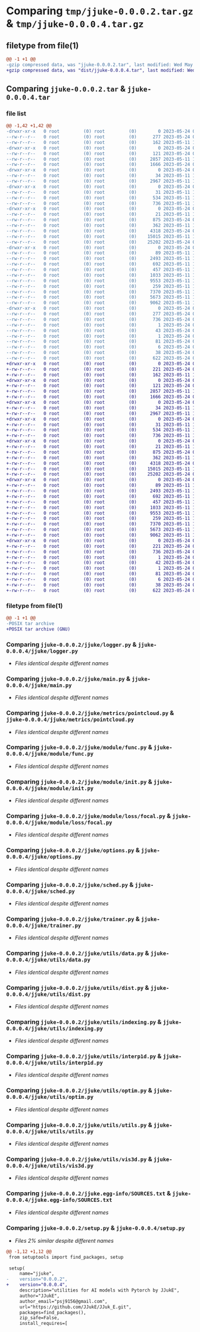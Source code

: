 # Comparing `tmp/jjuke-0.0.0.2.tar.gz` & `tmp/jjuke-0.0.0.4.tar.gz`

## filetype from file(1)

```diff
@@ -1 +1 @@
-gzip compressed data, was "jjuke-0.0.0.2.tar", last modified: Wed May 24 09:03:35 2023, max compression
+gzip compressed data, was "dist/jjuke-0.0.0.4.tar", last modified: Wed May 24 09:08:15 2023, max compression
```

## Comparing `jjuke-0.0.0.2.tar` & `jjuke-0.0.0.4.tar`

### file list

```diff
@@ -1,42 +1,42 @@
-drwxr-xr-x   0 root         (0) root         (0)        0 2023-05-24 09:03:35.824039 jjuke-0.0.0.2/
--rw-r--r--   0 root         (0) root         (0)      277 2023-05-24 09:03:35.820039 jjuke-0.0.0.2/PKG-INFO
--rw-r--r--   0 root         (0) root         (0)      162 2023-05-11 12:21:10.000000 jjuke-0.0.0.2/README.md
-drwxr-xr-x   0 root         (0) root         (0)        0 2023-05-24 09:03:35.820039 jjuke-0.0.0.2/jjuke/
--rw-r--r--   0 root         (0) root         (0)      121 2023-05-24 09:03:15.000000 jjuke-0.0.0.2/jjuke/__init__.py
--rw-r--r--   0 root         (0) root         (0)     2857 2023-05-11 12:09:23.000000 jjuke-0.0.0.2/jjuke/logger.py
--rw-r--r--   0 root         (0) root         (0)     1666 2023-05-24 07:55:24.000000 jjuke-0.0.0.2/jjuke/main.py
-drwxr-xr-x   0 root         (0) root         (0)        0 2023-05-24 09:03:35.820039 jjuke-0.0.0.2/jjuke/metrics/
--rw-r--r--   0 root         (0) root         (0)       34 2023-05-11 12:09:23.000000 jjuke-0.0.0.2/jjuke/metrics/__init__.py
--rw-r--r--   0 root         (0) root         (0)     2967 2023-05-11 12:09:23.000000 jjuke-0.0.0.2/jjuke/metrics/pointcloud.py
-drwxr-xr-x   0 root         (0) root         (0)        0 2023-05-24 09:03:35.820039 jjuke-0.0.0.2/jjuke/module/
--rw-r--r--   0 root         (0) root         (0)       31 2023-05-11 12:09:23.000000 jjuke-0.0.0.2/jjuke/module/__init__.py
--rw-r--r--   0 root         (0) root         (0)      534 2023-05-11 12:09:23.000000 jjuke-0.0.0.2/jjuke/module/func.py
--rw-r--r--   0 root         (0) root         (0)      736 2023-05-11 12:09:23.000000 jjuke-0.0.0.2/jjuke/module/init.py
-drwxr-xr-x   0 root         (0) root         (0)        0 2023-05-24 09:03:35.820039 jjuke-0.0.0.2/jjuke/module/loss/
--rw-r--r--   0 root         (0) root         (0)       21 2023-05-11 12:09:23.000000 jjuke-0.0.0.2/jjuke/module/loss/__init__.py
--rw-r--r--   0 root         (0) root         (0)      875 2023-05-24 07:55:26.000000 jjuke-0.0.0.2/jjuke/module/loss/focal.py
--rw-r--r--   0 root         (0) root         (0)      362 2023-05-11 12:09:23.000000 jjuke-0.0.0.2/jjuke/module/loss/utils.py
--rw-r--r--   0 root         (0) root         (0)     4318 2023-05-24 07:55:25.000000 jjuke-0.0.0.2/jjuke/options.py
--rw-r--r--   0 root         (0) root         (0)    15015 2023-05-11 12:09:23.000000 jjuke-0.0.0.2/jjuke/sched.py
--rw-r--r--   0 root         (0) root         (0)    25202 2023-05-24 07:55:25.000000 jjuke-0.0.0.2/jjuke/trainer.py
-drwxr-xr-x   0 root         (0) root         (0)        0 2023-05-24 09:03:35.820039 jjuke-0.0.0.2/jjuke/utils/
--rw-r--r--   0 root         (0) root         (0)       89 2023-05-11 12:09:23.000000 jjuke-0.0.0.2/jjuke/utils/__init__.py
--rw-r--r--   0 root         (0) root         (0)     2493 2023-05-11 12:09:23.000000 jjuke-0.0.0.2/jjuke/utils/data.py
--rw-r--r--   0 root         (0) root         (0)      692 2023-05-11 12:09:23.000000 jjuke-0.0.0.2/jjuke/utils/dist.py
--rw-r--r--   0 root         (0) root         (0)      457 2023-05-11 12:09:23.000000 jjuke-0.0.0.2/jjuke/utils/ema.py
--rw-r--r--   0 root         (0) root         (0)     1033 2023-05-11 12:09:23.000000 jjuke-0.0.0.2/jjuke/utils/indexing.py
--rw-r--r--   0 root         (0) root         (0)     9553 2023-05-11 12:09:23.000000 jjuke-0.0.0.2/jjuke/utils/interp1d.py
--rw-r--r--   0 root         (0) root         (0)      259 2023-05-11 12:09:23.000000 jjuke-0.0.0.2/jjuke/utils/io.py
--rw-r--r--   0 root         (0) root         (0)     7370 2023-05-11 12:09:23.000000 jjuke-0.0.0.2/jjuke/utils/optim.py
--rw-r--r--   0 root         (0) root         (0)     5673 2023-05-11 12:09:23.000000 jjuke-0.0.0.2/jjuke/utils/utils.py
--rw-r--r--   0 root         (0) root         (0)     9062 2023-05-11 12:09:23.000000 jjuke-0.0.0.2/jjuke/utils/vis3d.py
-drwxr-xr-x   0 root         (0) root         (0)        0 2023-05-24 09:03:35.820039 jjuke-0.0.0.2/jjuke.egg-info/
--rw-r--r--   0 root         (0) root         (0)      277 2023-05-24 09:03:35.000000 jjuke-0.0.0.2/jjuke.egg-info/PKG-INFO
--rw-r--r--   0 root         (0) root         (0)      736 2023-05-24 09:03:35.000000 jjuke-0.0.0.2/jjuke.egg-info/SOURCES.txt
--rw-r--r--   0 root         (0) root         (0)        1 2023-05-24 09:03:35.000000 jjuke-0.0.0.2/jjuke.egg-info/dependency_links.txt
--rw-r--r--   0 root         (0) root         (0)       43 2023-05-24 09:03:35.000000 jjuke-0.0.0.2/jjuke.egg-info/entry_points.txt
--rw-r--r--   0 root         (0) root         (0)        1 2023-05-24 09:03:35.000000 jjuke-0.0.0.2/jjuke.egg-info/not-zip-safe
--rw-r--r--   0 root         (0) root         (0)       81 2023-05-24 09:03:35.000000 jjuke-0.0.0.2/jjuke.egg-info/requires.txt
--rw-r--r--   0 root         (0) root         (0)        6 2023-05-24 09:03:35.000000 jjuke-0.0.0.2/jjuke.egg-info/top_level.txt
--rw-r--r--   0 root         (0) root         (0)       38 2023-05-24 09:03:35.824039 jjuke-0.0.0.2/setup.cfg
--rw-r--r--   0 root         (0) root         (0)      622 2023-05-24 09:03:15.000000 jjuke-0.0.0.2/setup.py
+drwxr-xr-x   0 root         (0) root         (0)        0 2023-05-24 09:08:15.000000 jjuke-0.0.0.4/
+-rw-r--r--   0 root         (0) root         (0)      221 2023-05-24 09:08:15.000000 jjuke-0.0.0.4/PKG-INFO
+-rw-r--r--   0 root         (0) root         (0)      162 2023-05-11 12:21:10.000000 jjuke-0.0.0.4/README.md
+drwxr-xr-x   0 root         (0) root         (0)        0 2023-05-24 09:08:15.000000 jjuke-0.0.0.4/jjuke/
+-rw-r--r--   0 root         (0) root         (0)      121 2023-05-24 09:07:35.000000 jjuke-0.0.0.4/jjuke/__init__.py
+-rw-r--r--   0 root         (0) root         (0)     2857 2023-05-11 12:09:23.000000 jjuke-0.0.0.4/jjuke/logger.py
+-rw-r--r--   0 root         (0) root         (0)     1666 2023-05-24 07:55:24.000000 jjuke-0.0.0.4/jjuke/main.py
+drwxr-xr-x   0 root         (0) root         (0)        0 2023-05-24 09:08:15.000000 jjuke-0.0.0.4/jjuke/metrics/
+-rw-r--r--   0 root         (0) root         (0)       34 2023-05-11 12:09:23.000000 jjuke-0.0.0.4/jjuke/metrics/__init__.py
+-rw-r--r--   0 root         (0) root         (0)     2967 2023-05-11 12:09:23.000000 jjuke-0.0.0.4/jjuke/metrics/pointcloud.py
+drwxr-xr-x   0 root         (0) root         (0)        0 2023-05-24 09:08:15.000000 jjuke-0.0.0.4/jjuke/module/
+-rw-r--r--   0 root         (0) root         (0)       31 2023-05-11 12:09:23.000000 jjuke-0.0.0.4/jjuke/module/__init__.py
+-rw-r--r--   0 root         (0) root         (0)      534 2023-05-11 12:09:23.000000 jjuke-0.0.0.4/jjuke/module/func.py
+-rw-r--r--   0 root         (0) root         (0)      736 2023-05-11 12:09:23.000000 jjuke-0.0.0.4/jjuke/module/init.py
+drwxr-xr-x   0 root         (0) root         (0)        0 2023-05-24 09:08:15.000000 jjuke-0.0.0.4/jjuke/module/loss/
+-rw-r--r--   0 root         (0) root         (0)       21 2023-05-11 12:09:23.000000 jjuke-0.0.0.4/jjuke/module/loss/__init__.py
+-rw-r--r--   0 root         (0) root         (0)      875 2023-05-24 07:55:26.000000 jjuke-0.0.0.4/jjuke/module/loss/focal.py
+-rw-r--r--   0 root         (0) root         (0)      362 2023-05-11 12:09:23.000000 jjuke-0.0.0.4/jjuke/module/loss/utils.py
+-rw-r--r--   0 root         (0) root         (0)     4318 2023-05-24 07:55:25.000000 jjuke-0.0.0.4/jjuke/options.py
+-rw-r--r--   0 root         (0) root         (0)    15015 2023-05-11 12:09:23.000000 jjuke-0.0.0.4/jjuke/sched.py
+-rw-r--r--   0 root         (0) root         (0)    25202 2023-05-24 07:55:25.000000 jjuke-0.0.0.4/jjuke/trainer.py
+drwxr-xr-x   0 root         (0) root         (0)        0 2023-05-24 09:08:15.000000 jjuke-0.0.0.4/jjuke/utils/
+-rw-r--r--   0 root         (0) root         (0)       89 2023-05-11 12:09:23.000000 jjuke-0.0.0.4/jjuke/utils/__init__.py
+-rw-r--r--   0 root         (0) root         (0)     2493 2023-05-11 12:09:23.000000 jjuke-0.0.0.4/jjuke/utils/data.py
+-rw-r--r--   0 root         (0) root         (0)      692 2023-05-11 12:09:23.000000 jjuke-0.0.0.4/jjuke/utils/dist.py
+-rw-r--r--   0 root         (0) root         (0)      457 2023-05-11 12:09:23.000000 jjuke-0.0.0.4/jjuke/utils/ema.py
+-rw-r--r--   0 root         (0) root         (0)     1033 2023-05-11 12:09:23.000000 jjuke-0.0.0.4/jjuke/utils/indexing.py
+-rw-r--r--   0 root         (0) root         (0)     9553 2023-05-11 12:09:23.000000 jjuke-0.0.0.4/jjuke/utils/interp1d.py
+-rw-r--r--   0 root         (0) root         (0)      259 2023-05-11 12:09:23.000000 jjuke-0.0.0.4/jjuke/utils/io.py
+-rw-r--r--   0 root         (0) root         (0)     7370 2023-05-11 12:09:23.000000 jjuke-0.0.0.4/jjuke/utils/optim.py
+-rw-r--r--   0 root         (0) root         (0)     5673 2023-05-11 12:09:23.000000 jjuke-0.0.0.4/jjuke/utils/utils.py
+-rw-r--r--   0 root         (0) root         (0)     9062 2023-05-11 12:09:23.000000 jjuke-0.0.0.4/jjuke/utils/vis3d.py
+drwxr-xr-x   0 root         (0) root         (0)        0 2023-05-24 09:08:15.000000 jjuke-0.0.0.4/jjuke.egg-info/
+-rw-r--r--   0 root         (0) root         (0)      221 2023-05-24 09:08:15.000000 jjuke-0.0.0.4/jjuke.egg-info/PKG-INFO
+-rw-r--r--   0 root         (0) root         (0)      736 2023-05-24 09:08:15.000000 jjuke-0.0.0.4/jjuke.egg-info/SOURCES.txt
+-rw-r--r--   0 root         (0) root         (0)        1 2023-05-24 09:08:15.000000 jjuke-0.0.0.4/jjuke.egg-info/dependency_links.txt
+-rw-r--r--   0 root         (0) root         (0)       42 2023-05-24 09:08:15.000000 jjuke-0.0.0.4/jjuke.egg-info/entry_points.txt
+-rw-r--r--   0 root         (0) root         (0)        1 2023-05-24 09:08:15.000000 jjuke-0.0.0.4/jjuke.egg-info/not-zip-safe
+-rw-r--r--   0 root         (0) root         (0)       81 2023-05-24 09:08:15.000000 jjuke-0.0.0.4/jjuke.egg-info/requires.txt
+-rw-r--r--   0 root         (0) root         (0)        6 2023-05-24 09:08:15.000000 jjuke-0.0.0.4/jjuke.egg-info/top_level.txt
+-rw-r--r--   0 root         (0) root         (0)       38 2023-05-24 09:08:15.000000 jjuke-0.0.0.4/setup.cfg
+-rw-r--r--   0 root         (0) root         (0)      622 2023-05-24 09:07:38.000000 jjuke-0.0.0.4/setup.py
```

### filetype from file(1)

```diff
@@ -1 +1 @@
-POSIX tar archive
+POSIX tar archive (GNU)
```

### Comparing `jjuke-0.0.0.2/jjuke/logger.py` & `jjuke-0.0.0.4/jjuke/logger.py`

 * *Files identical despite different names*

### Comparing `jjuke-0.0.0.2/jjuke/main.py` & `jjuke-0.0.0.4/jjuke/main.py`

 * *Files identical despite different names*

### Comparing `jjuke-0.0.0.2/jjuke/metrics/pointcloud.py` & `jjuke-0.0.0.4/jjuke/metrics/pointcloud.py`

 * *Files identical despite different names*

### Comparing `jjuke-0.0.0.2/jjuke/module/func.py` & `jjuke-0.0.0.4/jjuke/module/func.py`

 * *Files identical despite different names*

### Comparing `jjuke-0.0.0.2/jjuke/module/init.py` & `jjuke-0.0.0.4/jjuke/module/init.py`

 * *Files identical despite different names*

### Comparing `jjuke-0.0.0.2/jjuke/module/loss/focal.py` & `jjuke-0.0.0.4/jjuke/module/loss/focal.py`

 * *Files identical despite different names*

### Comparing `jjuke-0.0.0.2/jjuke/options.py` & `jjuke-0.0.0.4/jjuke/options.py`

 * *Files identical despite different names*

### Comparing `jjuke-0.0.0.2/jjuke/sched.py` & `jjuke-0.0.0.4/jjuke/sched.py`

 * *Files identical despite different names*

### Comparing `jjuke-0.0.0.2/jjuke/trainer.py` & `jjuke-0.0.0.4/jjuke/trainer.py`

 * *Files identical despite different names*

### Comparing `jjuke-0.0.0.2/jjuke/utils/data.py` & `jjuke-0.0.0.4/jjuke/utils/data.py`

 * *Files identical despite different names*

### Comparing `jjuke-0.0.0.2/jjuke/utils/dist.py` & `jjuke-0.0.0.4/jjuke/utils/dist.py`

 * *Files identical despite different names*

### Comparing `jjuke-0.0.0.2/jjuke/utils/indexing.py` & `jjuke-0.0.0.4/jjuke/utils/indexing.py`

 * *Files identical despite different names*

### Comparing `jjuke-0.0.0.2/jjuke/utils/interp1d.py` & `jjuke-0.0.0.4/jjuke/utils/interp1d.py`

 * *Files identical despite different names*

### Comparing `jjuke-0.0.0.2/jjuke/utils/optim.py` & `jjuke-0.0.0.4/jjuke/utils/optim.py`

 * *Files identical despite different names*

### Comparing `jjuke-0.0.0.2/jjuke/utils/utils.py` & `jjuke-0.0.0.4/jjuke/utils/utils.py`

 * *Files identical despite different names*

### Comparing `jjuke-0.0.0.2/jjuke/utils/vis3d.py` & `jjuke-0.0.0.4/jjuke/utils/vis3d.py`

 * *Files identical despite different names*

### Comparing `jjuke-0.0.0.2/jjuke.egg-info/SOURCES.txt` & `jjuke-0.0.0.4/jjuke.egg-info/SOURCES.txt`

 * *Files identical despite different names*

### Comparing `jjuke-0.0.0.2/setup.py` & `jjuke-0.0.0.4/setup.py`

 * *Files 2% similar despite different names*

```diff
@@ -1,12 +1,12 @@
 from setuptools import find_packages, setup
 
 setup(
     name="jjuke",
-    version="0.0.0.2",
+    version="0.0.0.4",
     description="utilities for AI models with Pytorch by JJukE",
     author="JJukE",
     author_email="psj9156@gmail.com",
     url="https://github.com/JJukE/JJuk_E.git",
     packages=find_packages(),
     zip_safe=False,
     install_requires=[
```

